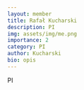 ```yaml
---
layout: member
title: Rafał Kucharski
description: PI
img: assets/img/me.png
importance: 2
category: PI
author: Kucharski
bio: opis
---
```


PI
